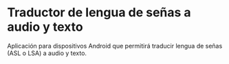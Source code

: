 # Traductor de lengua de señas a audio y texto
Aplicación para dispositivos Android que permitirá traducir lengua de señas (ASL o LSA) a audio y texto.
